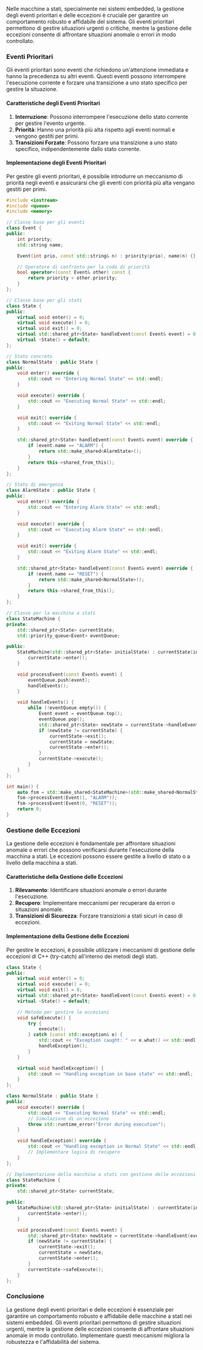 Nelle macchine a stati, specialmente nei sistemi embedded, la gestione degli eventi prioritari e delle eccezioni è cruciale per garantire un comportamento robusto e affidabile del sistema. Gli eventi prioritari permettono di gestire situazioni urgenti o critiche, mentre la gestione delle eccezioni consente di affrontare situazioni anomale o errori in modo controllato.

### Eventi Prioritari

Gli eventi prioritari sono eventi che richiedono un'attenzione immediata e hanno la precedenza su altri eventi. Questi eventi possono interrompere l'esecuzione corrente e forzare una transizione a uno stato specifico per gestire la situazione.

#### Caratteristiche degli Eventi Prioritari

1. **Interruzione**: Possono interrompere l'esecuzione dello stato corrente per gestire l'evento urgente.
2. **Priorità**: Hanno una priorità più alta rispetto agli eventi normali e vengono gestiti per primi.
3. **Transizioni Forzate**: Possono forzare una transizione a uno stato specifico, indipendentemente dallo stato corrente.

#### Implementazione degli Eventi Prioritari

Per gestire gli eventi prioritari, è possibile introdurre un meccanismo di priorità negli eventi e assicurarsi che gli eventi con priorità più alta vengano gestiti per primi.

```cpp
#include <iostream>
#include <queue>
#include <memory>

// Classe base per gli eventi
class Event {
public:
    int priority;
    std::string name;

    Event(int prio, const std::string& n) : priority(prio), name(n) {}

    // Operatore di confronto per la coda di priorità
    bool operator<(const Event& other) const {
        return priority < other.priority;
    }
};

// Classe base per gli stati
class State {
public:
    virtual void enter() = 0;
    virtual void execute() = 0;
    virtual void exit() = 0;
    virtual std::shared_ptr<State> handleEvent(const Event& event) = 0;
    virtual ~State() = default;
};

// Stato concreto
class NormalState : public State {
public:
    void enter() override {
        std::cout << "Entering Normal State" << std::endl;
    }

    void execute() override {
        std::cout << "Executing Normal State" << std::endl;
    }

    void exit() override {
        std::cout << "Exiting Normal State" << std::endl;
    }

    std::shared_ptr<State> handleEvent(const Event& event) override {
        if (event.name == "ALARM") {
            return std::make_shared<AlarmState>();
        }
        return this->shared_from_this();
    }
};

// Stato di emergenza
class AlarmState : public State {
public:
    void enter() override {
        std::cout << "Entering Alarm State" << std::endl;
    }

    void execute() override {
        std::cout << "Executing Alarm State" << std::endl;
    }

    void exit() override {
        std::cout << "Exiting Alarm State" << std::endl;
    }

    std::shared_ptr<State> handleEvent(const Event& event) override {
        if (event.name == "RESET") {
            return std::make_shared<NormalState>();
        }
        return this->shared_from_this();
    }
};

// Classe per la macchina a stati
class StateMachine {
private:
    std::shared_ptr<State> currentState;
    std::priority_queue<Event> eventQueue;

public:
    StateMachine(std::shared_ptr<State> initialState) : currentState(initialState) {
        currentState->enter();
    }

    void processEvent(const Event& event) {
        eventQueue.push(event);
        handleEvents();
    }

    void handleEvents() {
        while (!eventQueue.empty()) {
            Event event = eventQueue.top();
            eventQueue.pop();
            std::shared_ptr<State> newState = currentState->handleEvent(event);
            if (newState != currentState) {
                currentState->exit();
                currentState = newState;
                currentState->enter();
            }
            currentState->execute();
        }
    }
};

int main() {
    auto fsm = std::make_shared<StateMachine>(std::make_shared<NormalState>());
    fsm->processEvent(Event(1, "ALARM"));
    fsm->processEvent(Event(0, "RESET"));
    return 0;
}
```

### Gestione delle Eccezioni

La gestione delle eccezioni è fondamentale per affrontare situazioni anomale o errori che possono verificarsi durante l'esecuzione della macchina a stati. Le eccezioni possono essere gestite a livello di stato o a livello della macchina a stati.

#### Caratteristiche della Gestione delle Eccezioni

1. **Rilevamento**: Identificare situazioni anomale o errori durante l'esecuzione.
2. **Recupero**: Implementare meccanismi per recuperare da errori o situazioni anomale.
3. **Transizioni di Sicurezza**: Forzare transizioni a stati sicuri in caso di eccezioni.

#### Implementazione della Gestione delle Eccezioni

Per gestire le eccezioni, è possibile utilizzare i meccanismi di gestione delle eccezioni di C++ (try-catch) all'interno dei metodi degli stati.

```cpp
class State {
public:
    virtual void enter() = 0;
    virtual void execute() = 0;
    virtual void exit() = 0;
    virtual std::shared_ptr<State> handleEvent(const Event& event) = 0;
    virtual ~State() = default;

    // Metodo per gestire le eccezioni
    void safeExecute() {
        try {
            execute();
        } catch (const std::exception& e) {
            std::cout << "Exception caught: " << e.what() << std::endl;
            handleException();
        }
    }

    virtual void handleException() {
        std::cout << "Handling exception in base state" << std::endl;
    }
};

class NormalState : public State {
public:
    void execute() override {
        std::cout << "Executing Normal State" << std::endl;
        // Simulazione di un'eccezione
        throw std::runtime_error("Error during execution");
    }

    void handleException() override {
        std::cout << "Handling exception in Normal State" << std::endl;
        // Implementare logica di recupero
    }
};

// Implementazione della macchina a stati con gestione delle eccezioni
class StateMachine {
private:
    std::shared_ptr<State> currentState;

public:
    StateMachine(std::shared_ptr<State> initialState) : currentState(initialState) {
        currentState->enter();
    }

    void processEvent(const Event& event) {
        std::shared_ptr<State> newState = currentState->handleEvent(event);
        if (newState != currentState) {
            currentState->exit();
            currentState = newState;
            currentState->enter();
        }
        currentState->safeExecute();
    }
};
```

### Conclusione

La gestione degli eventi prioritari e delle eccezioni è essenziale per garantire un comportamento robusto e affidabile delle macchine a stati nei sistemi embedded. Gli eventi prioritari permettono di gestire situazioni urgenti, mentre la gestione delle eccezioni consente di affrontare situazioni anomale in modo controllato. Implementare questi meccanismi migliora la robustezza e l'affidabilità del sistema.
